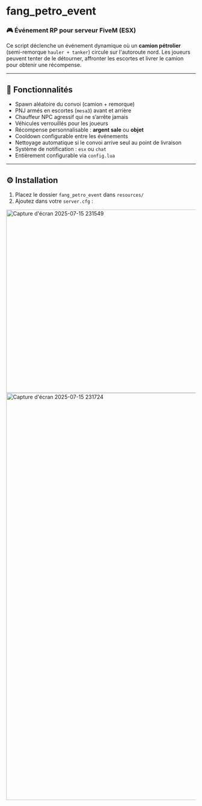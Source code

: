 # fang_petro_event

### 🎮 Événement RP pour serveur FiveM (ESX)

Ce script déclenche un événement dynamique où un **camion pétrolier** (semi-remorque `hauler + tanker`) circule sur l'autoroute nord. Les joueurs peuvent tenter de le détourner, affronter les escortes et livrer le camion pour obtenir une récompense.

---

## 🧩 Fonctionnalités

- Spawn aléatoire du convoi (camion + remorque)
- PNJ armés en escortes (`mesa3`) avant et arrière
- Chauffeur NPC agressif qui ne s’arrête jamais
- Véhicules verrouillés pour les joueurs
- Récompense personnalisable : **argent sale** ou **objet**
- Cooldown configurable entre les événements
- Nettoyage automatique si le convoi arrive seul au point de livraison
- Système de notification : `esx` ou `chat`
- Entièrement configurable via `config.lua`

---

## ⚙️ Installation

1. Placez le dossier `fang_petro_event` dans `resources/`
2. Ajoutez dans votre `server.cfg` :


<img width="907" height="486" alt="Capture d'écran 2025-07-15 231549" src="https://github.com/user-attachments/assets/44af5e7c-a709-4b19-a5bb-9a197f7d923a" />
<img width="1918" height="1079" alt="Capture d'écran 2025-07-15 231724" src="https://github.com/user-attachments/assets/ea3e96dc-d688-4bf1-bf7e-a7eb344c6996" />
